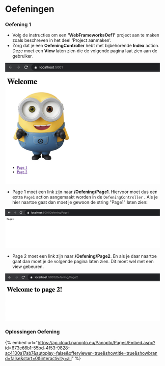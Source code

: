 # Oefeningen

### **Oefening 1**

* Volg de instructies om een **'WebFrameworksOef1'** project aan te maken zoals beschreven in het deel 'Project aanmaken'.
* Zorg dat je een **OefeningController** hebt met bijbehorende **Index** action. Deze moet een **View** laten zien die de volgende pagina laat zien aan de gebruiker. 

![](.gitbook/assets/screenshot-2020-09-17-at-20.44.51.png)

* Page 1 moet een link zijn naar **/Oefening/Page1**. Hiervoor moet dus een extra `Page1` action aangemaakt worden in de `OefeningController` . Als je hier naartoe gaat dan moet je gewoon de string "Page1" laten zien:

![](.gitbook/assets/screenshot-2020-09-17-at-20.47.18.png)

* Page 2 moet een link zijn naar **/Oefening/Page2**. En als je daar naartoe gaat dan moet je de volgende pagina laten zien. Dit moet wel met een view gebeuren.

![](.gitbook/assets/screenshot-2020-09-17-at-20.49.12.png)

### Oplossingen Oefening

{% embed url="https://ap.cloud.panopto.eu/Panopto/Pages/Embed.aspx?id=673e66b1-55bd-4f53-9828-ac4100a17ab7&autoplay=false&offerviewer=true&showtitle=true&showbrand=false&start=0&interactivity=all" %}



